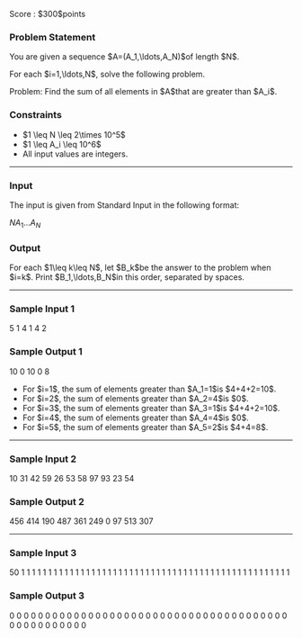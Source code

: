 
<div>

<span>

<span>

<p>
Score : $300$points
</p>

<div>

<section>

### **Problem Statement**

<p>
You are given a sequence $A=(A_1,\ldots,A_N)$of length $N$.
</p>

<p>
For each $i=1,\ldots,N$, solve the following problem.
</p>

<p>
Problem: Find the sum of all elements in $A$that are greater than $A_i$.
</p>

</section>

</div>

<div>

<section>

### **Constraints**

<ul>

<li>
$1 \leq N \leq 2\times 10^5$
</li>

<li>
$1 \leq A_i \leq 10^6$
</li>

<li>
All input values are integers.
</li>

</ul>

</section>

</div>

---

<div>

<div>

<section>

### **Input**

<p>
The input is given from Standard Input in the following format:
</p>

<div>

$N$$A_1$$\ldots$$A_N$
</div>

</section>

</div>

<div>

<section>

### **Output**

<p>
For each $1\leq k\leq N$, let $B_k$be the answer to the problem when $i=k$. Print $B_1,\ldots,B_N$in this order, separated by spaces.
</p>

</section>

</div>

</div>

---

<div>

<section>

### **Sample Input 1**

<div>

5
1 4 1 4 2

</div>

</section>

</div>

<div>

<section>

### **Sample Output 1**

<div>

10 0 10 0 8

</div>

<ul>

<li>
For $i=1$, the sum of elements greater than $A_1=1$is $4+4+2=10$.
</li>

<li>
For $i=2$, the sum of elements greater than $A_2=4$is $0$.
</li>

<li>
For $i=3$, the sum of elements greater than $A_3=1$is $4+4+2=10$.
</li>

<li>
For $i=4$, the sum of elements greater than $A_4=4$is $0$.
</li>

<li>
For $i=5$, the sum of elements greater than $A_5=2$is $4+4=8$.
</li>

</ul>

</section>

</div>

---

<div>

<section>

### **Sample Input 2**

<div>

10
31 42 59 26 53 58 97 93 23 54

</div>

</section>

</div>

<div>

<section>

### **Sample Output 2**

<div>

456 414 190 487 361 249 0 97 513 307

</div>

</section>

</div>

---

<div>

<section>

### **Sample Input 3**

<div>

50
1 1 1 1 1 1 1 1 1 1 1 1 1 1 1 1 1 1 1 1 1 1 1 1 1 1 1 1 1 1 1 1 1 1 1 1 1 1 1 1 1 1 1 1 1 1 1 1 1 1

</div>

</section>

</div>

<div>

<section>

### **Sample Output 3**

<div>

0 0 0 0 0 0 0 0 0 0 0 0 0 0 0 0 0 0 0 0 0 0 0 0 0 0 0 0 0 0 0 0 0 0 0 0 0 0 0 0 0 0 0 0 0 0 0 0 0 0

</div>

</section>

</div>

</span>

</span>

</div>
